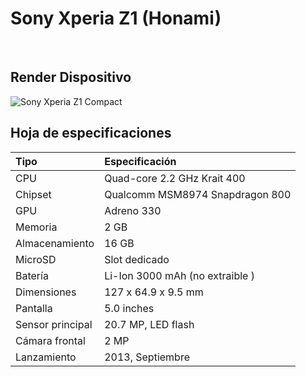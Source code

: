 # Sony Xperia Z1 (Honami)
<br/>

## Render Dispositivo

![Sony Xperia Z1 Compact](http://www.siliconweek.com/wp-content/uploads/2013/09/Xperia_Z_1.png "Sony Xperia Z1")

## Hoja de especificaciones

| Tipo                 | Especificación                    |
| :---------------------- | :-------------------------------- |
| CPU                     | Quad-core 2.2 GHz Krait 400       |
| Chipset                 | Qualcomm MSM8974 Snapdragon 800   |
| GPU                     | Adreno 330                        |
| Memoria                 | 2 GB                              |
| Almacenamiento          | 16 GB                             |
| MicroSD                 | Slot dedicado                     |
| Batería                 | Li-Ion 3000 mAh (no extraible )   |
| Dimensiones             | 127 x 64.9 x 9.5 mm               |
| Pantalla                | 5.0 inches                        |
| Sensor principal        | 20.7 MP, LED flash                |
| Cámara frontal          | 2 MP                              |
| Lanzamiento             | 2013, Septiembre                  |


